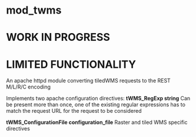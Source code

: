 # mod_twms

# WORK IN PROGRESS
# LIMITED FUNCTIONALITY

An apache httpd module converting tiledWMS requests to the REST M/L/R/C encoding

Implements two apache configuration directives:
**tWMS_RegExp string**
Can be present more than once, one of the existing regular expressions has to match the request URL for the request to be considered

**tWMS_ConfigurationFile configuration_file**
Raster and tiled WMS specific directives

